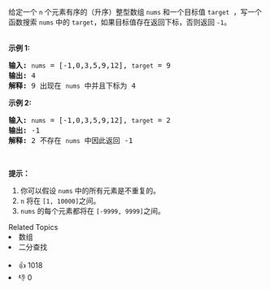 <p>给定一个&nbsp;<code>n</code>&nbsp;个元素有序的（升序）整型数组&nbsp;<code>nums</code> 和一个目标值&nbsp;<code>target</code> &nbsp;，写一个函数搜索&nbsp;<code>nums</code>&nbsp;中的 <code>target</code>，如果目标值存在返回下标，否则返回 <code>-1</code>。</p>

<p><br> <strong>示例 1:</strong></br></p>

<pre><strong>输入:</strong> <span><code>nums</code></span> = [-1,0,3,5,9,12], <span><code>target</code></span> = 9
<strong>输出:</strong> 4
<strong>解释:</strong> 9 出现在 <span><code>nums</code></span> 中并且下标为 4
</pre>

<p><strong>示例&nbsp;2:</strong></p>

<pre><strong>输入:</strong> <span><code>nums</code></span> = [-1,0,3,5,9,12], <span><code>target</code></span> = 2
<strong>输出:</strong> -1
<strong>解释:</strong> 2 不存在 <span><code>nums</code></span> 中因此返回 -1
</pre>

<p>&nbsp;</p>

<p><strong>提示：</strong></p>

<ol> 
 <li>你可以假设 <code>nums</code>&nbsp;中的所有元素是不重复的。</li> 
 <li><code>n</code>&nbsp;将在&nbsp;<code>[1, 10000]</code>之间。</li> 
 <li><code>nums</code>&nbsp;的每个元素都将在&nbsp;<code>[-9999, 9999]</code>之间。</li> 
</ol>

<div><div>Related Topics</div><div><li>数组</li><li>二分查找</li></div></div><br><div><li>👍 1018</li><li>👎 0</li></div>